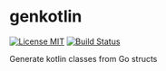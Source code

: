 # genkotlin
[![License MIT](https://img.shields.io/badge/License-MIT-blue.svg)](http://opensource.org/licenses/MIT)  [![Build Status](https://img.shields.io/circleci/build/github/mkorolyov/genkotlin/master.svg?token=d5a021e7a3f00008ded2297eb625de6546b07c85)](https://circleci.com/gh/mkorolyov/genkotlin)

Generate kotlin classes from Go structs
